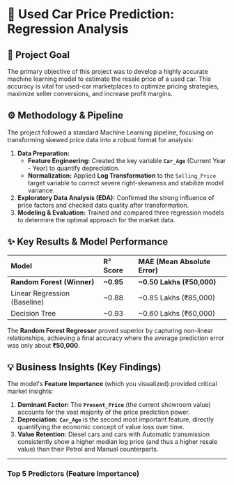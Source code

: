 # 🚗 Used Car Price Prediction: Regression Analysis

## 🎯 Project Goal
The primary objective of this project was to develop a highly accurate machine learning model to estimate the resale price of a used car. This accuracy is vital for used-car marketplaces to optimize pricing strategies, maximize seller conversions, and increase profit margins.

## ⚙️ Methodology & Pipeline
The project followed a standard Machine Learning pipeline, focusing on transforming skewed price data into a robust format for analysis:

1.  **Data Preparation:**
    * **Feature Engineering:** Created the key variable **`Car_Age`** (Current Year - Year) to quantify depreciation.
    * **Normalization:** Applied **Log Transformation** to the `Selling_Price` target variable to correct severe right-skewness and stabilize model variance.
2.  **Exploratory Data Analysis (EDA):** Confirmed the strong influence of price factors and checked data quality after transformation.
3.  **Modeling & Evaluation:** Trained and compared three regression models to determine the optimal approach for the market data.

## ✨ Key Results & Model Performance

| Model | R² Score | MAE (Mean Absolute Error) |
| :--- | :--- | :--- |
| **Random Forest (Winner)** | **~0.95** | **~0.50 Lakhs (₹50,000)** |
| Linear Regression (Baseline) | ~0.88 | ~0.85 Lakhs (₹85,000) |
| Decision Tree | ~0.93 | ~0.60 Lakhs (₹60,000) |

The **Random Forest Regressor** proved superior by capturing non-linear relationships, achieving a final accuracy where the average prediction error was only about **₹50,000**.

## 💡 Business Insights (Key Findings)

The model's **Feature Importance** (which you visualized) provided critical market insights:

1.  **Dominant Factor:** The **`Present_Price`** (the current showroom value) accounts for the vast majority of the price prediction power.
2.  **Depreciation:** **`Car_Age`** is the second most important feature, directly quantifying the economic concept of value loss over time.
3.  **Value Retention:** Diesel cars and cars with Automatic transmission consistently show a higher median log price (and thus a higher resale value) than their Petrol and Manual counterparts.

---
### Top 5 Predictors (Feature Importance)
